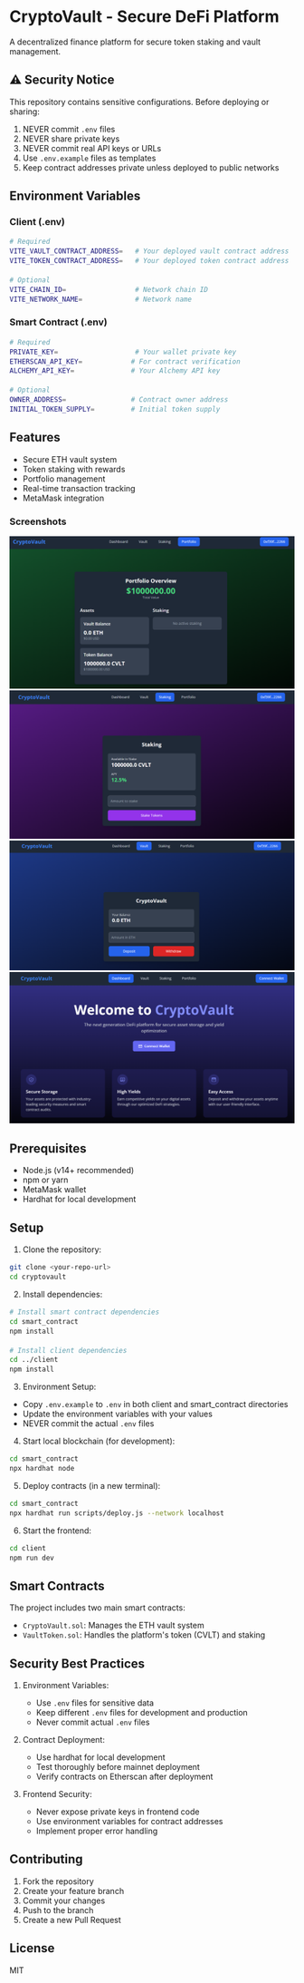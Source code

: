 # CryptoVault - Secure DeFi Platform

A decentralized finance platform for secure token staking and vault management.

## ⚠️ Security Notice

This repository contains sensitive configurations. Before deploying or sharing:

1. NEVER commit `.env` files
2. NEVER share private keys
3. NEVER commit real API keys or URLs
4. Use `.env.example` files as templates
5. Keep contract addresses private unless deployed to public networks

## Environment Variables

### Client (.env)
```bash
# Required
VITE_VAULT_CONTRACT_ADDRESS=   # Your deployed vault contract address
VITE_TOKEN_CONTRACT_ADDRESS=   # Your deployed token contract address

# Optional
VITE_CHAIN_ID=                 # Network chain ID
VITE_NETWORK_NAME=             # Network name
```

### Smart Contract (.env)
```bash
# Required
PRIVATE_KEY=                   # Your wallet private key
ETHERSCAN_API_KEY=            # For contract verification
ALCHEMY_API_KEY=              # Your Alchemy API key

# Optional
OWNER_ADDRESS=                # Contract owner address
INITIAL_TOKEN_SUPPLY=         # Initial token supply
```

## Features

- Secure ETH vault system
- Token staking with rewards
- Portfolio management
- Real-time transaction tracking
- MetaMask integration

### Screenshots

![Screenshot 1](client/images/Screenshot%202025-03-13%20173732.png)
![Screenshot 2](client/images/Screenshot%202025-03-13%20173713.png)
![Screenshot 3](client/images/Screenshot%202025-03-13%20173650.png)
![Screenshot 4](client/images/Screenshot%202025-03-13%20173625.png)

## Prerequisites

- Node.js (v14+ recommended)
- npm or yarn
- MetaMask wallet
- Hardhat for local development

## Setup

1. Clone the repository:
```bash
git clone <your-repo-url>
cd cryptovault
```

2. Install dependencies:
```bash
# Install smart contract dependencies
cd smart_contract
npm install

# Install client dependencies
cd ../client
npm install
```

3. Environment Setup:
- Copy `.env.example` to `.env` in both client and smart_contract directories
- Update the environment variables with your values
- NEVER commit the actual `.env` files

4. Start local blockchain (for development):
```bash
cd smart_contract
npx hardhat node
```

5. Deploy contracts (in a new terminal):
```bash
cd smart_contract
npx hardhat run scripts/deploy.js --network localhost
```

6. Start the frontend:
```bash
cd client
npm run dev
```

## Smart Contracts

The project includes two main smart contracts:
- `CryptoVault.sol`: Manages the ETH vault system
- `VaultToken.sol`: Handles the platform's token (CVLT) and staking

## Security Best Practices

1. Environment Variables:
   - Use `.env` files for sensitive data
   - Keep different `.env` files for development and production
   - Never commit actual `.env` files

2. Contract Deployment:
   - Use hardhat for local development
   - Test thoroughly before mainnet deployment
   - Verify contracts on Etherscan after deployment

3. Frontend Security:
   - Never expose private keys in frontend code
   - Use environment variables for contract addresses
   - Implement proper error handling

## Contributing

1. Fork the repository
2. Create your feature branch
3. Commit your changes
4. Push to the branch
5. Create a new Pull Request

## License

MIT
